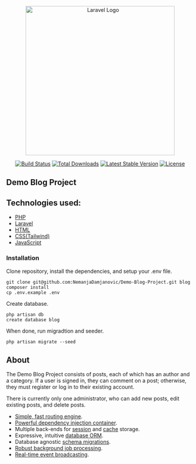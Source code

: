 <p align="center"><a href="https://laravel.com" target="_blank"><img src="https://raw.githubusercontent.com/laravel/art/master/logo-lockup/5%20SVG/2%20CMYK/1%20Full%20Color/laravel-logolockup-cmyk-red.svg" width="400" alt="Laravel Logo"></a></p>

<p align="center">
<a href="https://github.com/laravel/framework/actions"><img src="https://github.com/laravel/framework/workflows/tests/badge.svg" alt="Build Status"></a>
<a href="https://packagist.org/packages/laravel/framework"><img src="https://img.shields.io/packagist/dt/laravel/framework" alt="Total Downloads"></a>
<a href="https://packagist.org/packages/laravel/framework"><img src="https://img.shields.io/packagist/v/laravel/framework" alt="Latest Stable Version"></a>
<a href="https://packagist.org/packages/laravel/framework"><img src="https://img.shields.io/packagist/l/laravel/framework" alt="License"></a>
</p>

## Demo Blog Project

## Technologies used:

* [PHP](#php)
* [Laravel](#laravel)
* [HTML](#html)
* [CSS(Tailwind)](#css-tailwind)
* [JavaScript](#javascript)

### Installation

Clone repository, install the dependencies, and setup your .env file.

```
git clone git@github.com:NemanjaDamjanovic/Demo-Blog-Project.git blog
composer install
cp .env.example .env
```
Create database.
```
php artisan db
create database blog
```

When done, run migradtion and seeder.
```
php artisan migrate --seed
```


## About

The Demo Blog Project consists of posts, each of which has an author and a category. If a user is signed in, they can comment on a post; otherwise, they must register or log in to their existing account.

There is currently only one administrator, who can add new posts, edit existing posts, and delete posts.

- [Simple, fast routing engine](https://laravel.com/docs/routing).
- [Powerful dependency injection container](https://laravel.com/docs/container).
- Multiple back-ends for [session](https://laravel.com/docs/session) and [cache](https://laravel.com/docs/cache) storage.
- Expressive, intuitive [database ORM](https://laravel.com/docs/eloquent).
- Database agnostic [schema migrations](https://laravel.com/docs/migrations).
- [Robust background job processing](https://laravel.com/docs/queues).
- [Real-time event broadcasting](https://laravel.com/docs/broadcasting).




